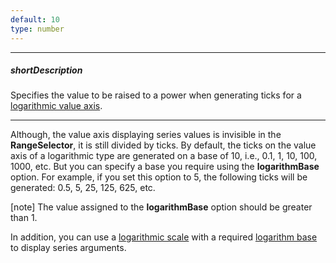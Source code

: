 ```yaml
---
default: 10
type: number
---
```

---
##### shortDescription
Specifies the value to be raised to a power when generating ticks for a [logarithmic value axis](/api-reference/20%20Data%20Visualization%20Widgets/25%20dxRangeSelector/1%20Configuration/chart/valueAxis/type.md '/Documentation/ApiReference/Data_Visualization_Widgets/dxRangeSelector/Configuration/chart/valueAxis/#type').

---
Although, the value axis displaying series values is invisible in the **RangeSelector**, it is still divided by ticks. By default, the ticks on the value axis of a logarithmic type are generated on a base of 10, i.e., 0.1, 1, 10, 100, 1000, etc. But you can specify a base you require using the **logarithmBase** option. For example, if you set this option to 5, the following ticks will be generated: 0.5, 5, 25, 125, 625, etc.

[note] The value assigned to the **logarithmBase** option should be greater than 1.

In addition, you can use a [logarithmic scale](/api-reference/20%20Data%20Visualization%20Widgets/25%20dxRangeSelector/1%20Configuration/scale/type.md '/Documentation/ApiReference/Data_Visualization_Widgets/dxRangeSelector/Configuration/scale/#type') with a required [logarithm base](/api-reference/20%20Data%20Visualization%20Widgets/25%20dxRangeSelector/1%20Configuration/scale/logarithmBase.md '/Documentation/ApiReference/Data_Visualization_Widgets/dxRangeSelector/Configuration/scale/#logarithmBase') to display series arguments.